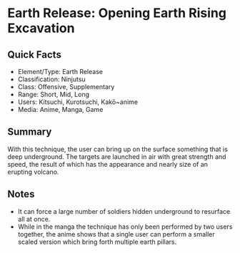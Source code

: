 # Earth Release: Opening Earth Rising Excavation

## Quick Facts
- Element/Type: Earth Release
- Classification: Ninjutsu
- Class: Offensive, Supplementary
- Range: Short, Mid, Long
- Users: Kitsuchi, Kurotsuchi, Kakō~anime
- Media: Anime, Manga, Game

## Summary
With this technique, the user can bring up on the surface something that is deep underground. The targets are launched in air with great strength and speed, the result of which has the appearance and nearly size of an erupting volcano.

## Notes
- It can force a large number of soldiers hidden underground to resurface all at once.
- While in the manga the technique has only been performed by two users together, the anime shows that a single user can perform a smaller scaled version which bring forth multiple earth pillars.
